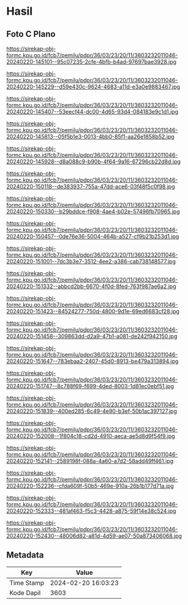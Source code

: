 # Hasil

## Foto C Plano

https://sirekap-obj-formc.kpu.go.id/fcb7/pemilu/pdpr/36/03/23/20/11/3603232011046-20240220-145101--95c07235-2cfe-4bfb-b4ad-97697bae3928.jpg

https://sirekap-obj-formc.kpu.go.id/fcb7/pemilu/pdpr/36/03/23/20/11/3603232011046-20240220-145229--d59e430c-9624-4683-a11d-e3a0e9883467.jpg

https://sirekap-obj-formc.kpu.go.id/fcb7/pemilu/pdpr/36/03/23/20/11/3603232011046-20240220-145407--53eecf44-dc00-4d65-93d4-084183e9c1d1.jpg

https://sirekap-obj-formc.kpu.go.id/fcb7/pemilu/pdpr/36/03/23/20/11/3603232011046-20240220-145813--05f5b1e3-0013-4bb0-85f1-aa26e1858b52.jpg

https://sirekap-obj-formc.kpu.go.id/fcb7/pemilu/pdpr/36/03/23/20/11/3603232011046-20240220-145928--d8a088c9-b90b-4f64-9a16-67296cb22d8d.jpg

https://sirekap-obj-formc.kpu.go.id/fcb7/pemilu/pdpr/36/03/23/20/11/3603232011046-20240220-150118--de383937-755a-47dd-ace6-03f48f5c0f98.jpg

https://sirekap-obj-formc.kpu.go.id/fcb7/pemilu/pdpr/36/03/23/20/11/3603232011046-20240220-150330--b29bddce-f908-4ae4-b02e-57496fb70965.jpg

https://sirekap-obj-formc.kpu.go.id/fcb7/pemilu/pdpr/36/03/23/20/11/3603232011046-20240220-150457--0de76e36-5004-464b-a527-cf9b21b253d1.jpg

https://sirekap-obj-formc.kpu.go.id/fcb7/pemilu/pdpr/36/03/23/20/11/3603232011046-20240220-151001--7dc3b3e7-3512-4ee2-a386-cab738148577.jpg

https://sirekap-obj-formc.kpu.go.id/fcb7/pemilu/pdpr/36/03/23/20/11/3603232011046-20240220-151332--abbcd2bb-6670-4f0d-8fed-763f987ae6a2.jpg

https://sirekap-obj-formc.kpu.go.id/fcb7/pemilu/pdpr/36/03/23/20/11/3603232011046-20240220-151423--84524277-750d-4800-9d1e-69ed6683cf28.jpg

https://sirekap-obj-formc.kpu.go.id/fcb7/pemilu/pdpr/36/03/23/20/11/3603232011046-20240220-151458--309863dd-d2a9-47b1-a081-de242f942150.jpg

https://sirekap-obj-formc.kpu.go.id/fcb7/pemilu/pdpr/36/03/23/20/11/3603232011046-20240220-151647--783ebaa2-2407-45d0-8913-be479a313894.jpg

https://sirekap-obj-formc.kpu.go.id/fcb7/pemilu/pdpr/36/03/23/20/11/3603232011046-20240220-151747--8c788f69-f699-4ded-8003-1d81ec0ebf51.jpg

https://sirekap-obj-formc.kpu.go.id/fcb7/pemilu/pdpr/36/03/23/20/11/3603232011046-20240220-151839--400ed285-6c49-4e90-b3ef-50b1ac397127.jpg

https://sirekap-obj-formc.kpu.go.id/fcb7/pemilu/pdpr/36/03/23/20/11/3603232011046-20240220-152008--1f804c18-cd2d-4910-aeca-ae5d8d9f54f9.jpg

https://sirekap-obj-formc.kpu.go.id/fcb7/pemilu/pdpr/36/03/23/20/11/3603232011046-20240220-152141--2589198f-088a-4a60-a7d2-58add49ff461.jpg

https://sirekap-obj-formc.kpu.go.id/fcb7/pemilu/pdpr/36/03/23/20/11/3603232011046-20240220-152236--cfda609f-50b5-469e-910a-26b1b177d71a.jpg

https://sirekap-obj-formc.kpu.go.id/fcb7/pemilu/pdpr/36/03/23/20/11/3603232011046-20240220-152333--481af463-f5c3-4428-a875-59f14e38c524.jpg

https://sirekap-obj-formc.kpu.go.id/fcb7/pemilu/pdpr/36/03/23/20/11/3603232011046-20240220-152430--48006d82-a81d-4d59-ae07-50a873406068.jpg


## Metadata

| Key        | Value               |
| ---------- | ------------------- |
| Time Stamp | 2024-02-20 16:03:23 |
| Kode Dapil | 3603                |



